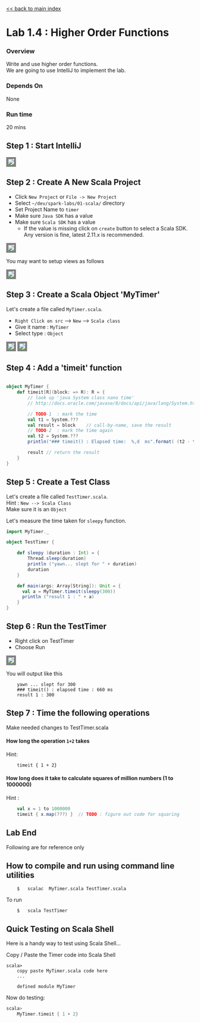 <link rel='stylesheet' href='../assets/css/main.css'/>

[<< back to main index](../README.md) 

Lab 1.4 : Higher Order Functions
===================================

### Overview
Write and use higher order functions.  
We are going to use IntelliJ to implement the lab.

### Depends On 
None

### Run time
20 mins

## Step 1 : Start IntelliJ

<img src="../assets/images/intellij1.png" style="border: 5px solid grey ; max-width:100%;" />

## Step 2 : Create A New Scala Project
* Click `New Project` or `File -> New Project`
* Select `~/dev/spark-labs/01-scala/` directory
* Set Project Name to `timer`
* Make sure `Java SDK` has a value
* Make sure `Scala SDK` has a value 
    - If the value is missing click on `create` button to select a Scala SDK.  Any version is fine, latest 2.11.x is recommended.

<img src="../assets/images/intellij_new_project.png" style="border: 5px solid grey ; max-width:100%;" />

You may want to setup views as follows

<img src="../assets/images/intellij_views.png" style="border: 5px solid grey ; max-width:100%;" />


## Step 3 : Create a Scala Object 'MyTimer'
Let's create a file called `MyTimer.scala`.   
* `Right Click on src` --> `New` --> `Scala class`
* Give it name : `MyTimer`
* Select type : `Object`

<img src="../assets/images/intellij_new_scala_class.png" style="border: 5px solid grey ; max-width:100%;" />

<img src="../assets/images/intellij_new_scala_class2.png" style="border: 5px solid grey ; max-width:100%;" />

## Step 4 :  Add a 'timeit' function

```scala

object MyTimer {
    def timeit[R](block: => R): R = {
        // look up 'java System class nano time'
        // http://docs.oracle.com/javase/8/docs/api/java/lang/System.html

        // TODO-1  : mark the time
        val t1 = System.??? 
        val result = block    // call-by-name, save the result
        // TODO-2  : mark the time again
        val t2 = System.???
        println("### timeit() : Elapsed time:  %,d  ms".format( (t2 - t1) /1000000 ) )

        result // return the result
    }
}

```

## Step 5 : Create a Test Class
Let's create a file called `TestTimer.scala`.   
Hint : `New --> Scala Class`  
Make sure it is an `Object`

Let's measure the time taken for `sleepy` function.

```scala
import MyTimer._

object TestTimer {

    def sleepy (duration : Int) = {
        Thread.sleep(duration)
        println ("yawn... slept for " + duration)
        duration
    }

    def main(args: Array[String]): Unit = {
      val a = MyTimer.timeit(sleepy(300))
      println ("result 1 : " + a)
    }
}
```

## Step 6 : Run the TestTimer
* Right click on TestTimer
* Choose Run

<img src="../assets/images/intellij_run_class.png" style="border: 5px solid grey ; max-width:100%;" />

You will output like this
```console
    yawn ... slept for 300
    ### timeit() : elapsed time : 660 ms
    result 1 : 300
```


## Step 7 : Time the following operations
Make needed changes to TestTimer.scala

#### How long the operation `1+2` takes
Hint:
```
    timeit { 1 + 2}
```

#### How long does it take to calculate squares of million numbers (1 to 1000000)
Hint : 
```scala
    val x = 1 to 1000000
    timeit { x.map(???) }  // TODO : figure out code for squaring
```

## Lab End

Following are for reference only

## How to compile and run using command line utilities
```
    $   scalac  MyTimer.scala TestTimer.scala
```

To run
```
    $   scala TestTimer
```

##  Quick Testing on Scala Shell
Here is a handy way to test using Scala Shell...

Copy / Paste the Timer code into Scala Shell
```
scala>
    copy paste MyTimer.scala code here
    ...

    defined module MyTimer
```

Now do testing:
```scala
scala>
    MyTimer.timeit { 1 + 2}
```

